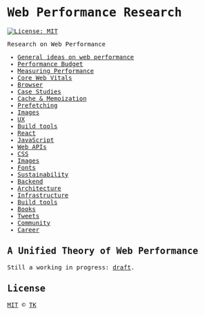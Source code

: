 <samp>

# Web Performance Research

[![License: MIT](https://img.shields.io/badge/License-MIT-blue.svg)](https://opensource.org/licenses/MIT)

Research on Web Performance

- [General ideas on web performance](general)
- [Performance Budget](performance-budget)
- [Measuring Performance](measuring-performance)
- [Core Web Vitals](core-web-vitals)
- [Browser](browser)
- [Case Studies](case-studies)
- [Cache & Memoization](cache-and-memoization)
- [Prefetching](prefetching)
- [Images](images)
- [UX](ux)
- [Build tools](build-tools)
- [React](react)
- [JavaScript](javascript)
- [Web APIs](web-apis)
- [CSS](css)
- [Images](images)
- [Fonts](fonts)
- [Sustainability](sustainability)
- [Backend](backend)
- [Architecture](architecture)
- [Infrastructure](infrastructure)
- [Build tools](build-tools)
- [Books](books)
- [Tweets](tweets)
- [Community](community)
- [Career](career)

## A Unified Theory of Web Performance

Still a working in progress: [draft](draft/a-unified-theory-of-web-performance.md).

## License

[MIT](/LICENSE) © [TK](https://iamtk.co)

</samp>
